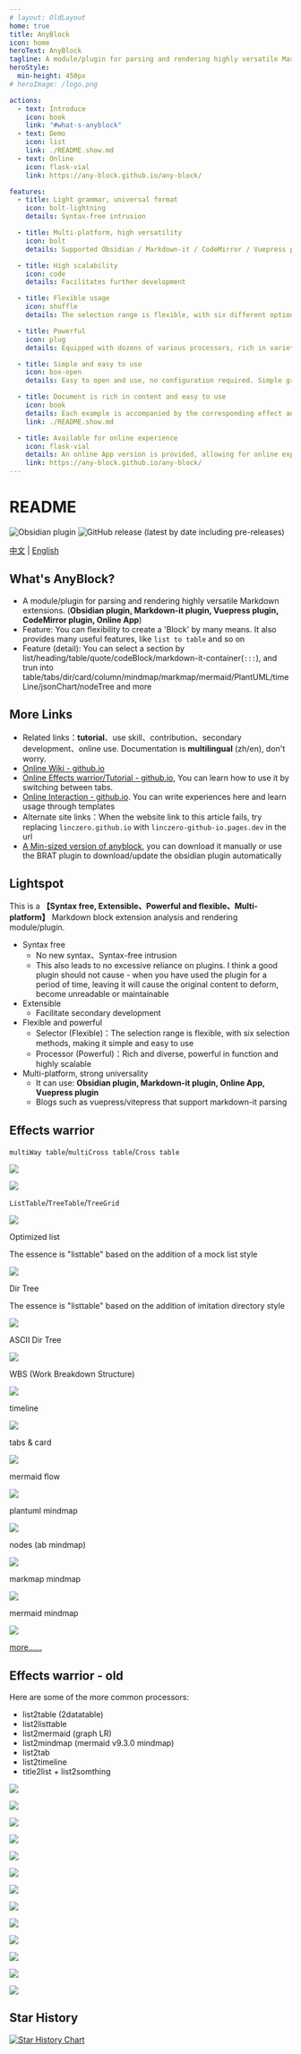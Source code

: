 ```yaml
---
# layout: OldLayout
home: true
title: AnyBlock
icon: home
heroText: AnyBlock
tagline: A module/plugin for parsing and rendering highly versatile Markdown extensions
heroStyle:
  min-height: 450px
# heroImage: /logo.png

actions:
  - text: Introduce
    icon: book
    link: "#what-s-anyblock"
  - text: Demo
    icon: list
    link: ./README.show.md  
  - text: Online
    icon: flask-vial
    link: https://any-block.github.io/any-block/

features:
  - title: Light grammar, universal format
    icon: bolt-lightning
    details: Syntax-free intrusion

  - title: Multi-platform, high versatility
    icon: bolt
    details: Supported Obsidian / Markdown-it / CodeMirror / Vuepress plugin, Online App, Blogs that support Markdown-it parsing. Supports computers, tablets and mobile devices

  - title: High scalability
    icon: code
    details: Facilitates further development

  - title: Flexible usage
    icon: shuffle
    details: The selection range is flexible, with six different options available

  - title: Powerful
    icon: plug
    details: Equipped with dozens of various processors, rich in variety and powerful in functionality

  - title: Simple and easy to use
    icon: box-open
    details: Easy to open and use, no configuration required. Simple grammar, quick start possible

  - title: Document is rich in content and easy to use
    icon: book
    details: Each example is accompanied by the corresponding effect and source code
    link: ./README.show.md

  - title: Available for online experience
    icon: flask-vial
    details: An online App version is provided, allowing for online experience and testing
    link: https://any-block.github.io/any-block/
---
```


# README

![Obsidian plugin](https://img.shields.io/endpoint?url=https%3A%2F%2Fscambier.xyz%2Fobsidian-endpoints%2Fany-block.json) ![GitHub release (latest by date including pre-releases)](https://img.shields.io/github/v/release/LincZero/obsidian-any-block)

[中文](./README.zh.md) | [English](./README.md)

## What's AnyBlock?

- A module/plugin for parsing and rendering highly versatile Markdown extensions.
  (**Obsidian plugin, Markdown-it plugin, Vuepress plugin, CodeMirror plugin, Online App**)
- Feature: You can flexibility to create a 'Block' by many means. It also provides many useful features, like `list to table` and so on
- Feature (detail): You can select a section by list/heading/table/quote/codeBlock/markdown-it-container(`:::`), and trun into table/tabs/dir/card/column/mindmap/markmap/mermaid/PlantUML/timeLine/jsonChart/nodeTree and more

## More Links

- Related links：**tutorial**、use skill、contribution、secondary development、online use. Documentation is **multilingual** (zh/en), don't worry.
- [Online Wiki - github.io](./)
- [Online Effects warrior/Tutorial - github.io](./README.show.md), You can learn how to use it by switching between tabs.
- [Online Interaction - github.io](https://any-block.github.io/any-block/). You can write experiences here and learn usage through templates
- Alternate site links：When the website link to this article fails, try replacing `linczero.github.io` with `linczero-github-io.pages.dev` in the url
- [A Min-sized version of anyblock](https://github.com/any-block/obsidian-any-block-min), you can download it manually or use the BRAT plugin to download/update the obsidian plugin automatically

## Lightspot

This is a **【Syntax free, Extensible、Powerful and flexible、Multi-platform】** Markdown block extension analysis and rendering module/plugin.

- Syntax free
    - No new syntax、Syntax-free intrusion
	- This also leads to no excessive reliance on plugins. I think a good plugin should not cause - when you have used the plugin for a period of time, leaving it will cause the original content to deform, become unreadable or maintainable
- Extensible
    - Facilitate secondary development
- Flexible and powerful
    - Selector (Flexible)：The selection range is flexible, with six selection methods, making it simple and easy to use
	- Processor (Powerful)：Rich and diverse, powerful in function and highly scalable
- Multi-platform, strong universality
    - It can use: **Obsidian plugin, Markdown-it plugin, Online App, Vuepress plugin**
	- Blogs such as vuepress/vitepress that support markdown-it parsing

## Effects warrior

`multiWay table`/`multiCross table`/`Cross table`

![](./assets/Pasted%20image%2020240808202548.png)

![](./assets/Pasted%20image%2020240808203055.png)

`ListTable`/`TreeTable`/`TreeGrid`

![](./assets/Pasted%20image%2020240808203143.png)

Optimized list

The essence is "listtable" based on the addition of a mock list style

![](./assets/listtable_likelist.png)

Dir Tree

The essence is "listtable" based on the addition of imitation directory style

![](./assets/Pasted%20image%2020240808203216.png)

ASCII Dir Tree

![](./assets/Pasted%20image%2020240808203232.png)

WBS (Work Breakdown Structure)

![](./assets/Pasted%20image%2020240808203252.png)

timeline

![](./assets/Pasted%20image%2020240808203455.png)

tabs & card

![](./assets/tag%20and%20card.png)

mermaid flow

![](./assets/Pasted%20image%2020240808203517.png)

plantuml mindmap

![](./assets/Pasted%20image%2020240808203534.png)

nodes (ab mindmap)

![](./assets/list2node.png)

markmap mindmap

![](./assets/Pasted%20image%2020240808203605.png)

mermaid mindmap

![](./assets/Pasted%20image%2020240808203621.png)

[more……](https://linczero.github.io/MdNote_Public/%E4%BA%A7%E5%93%81%E6%96%87%E6%A1%A3/AnyBlock/)

## Effects warrior - old

Here are some of the more common processors:
- list2table  (2datatable)
- list2listtable
- list2mermaid  (graph LR)
- list2mindmap  (mermaid v9.3.0 mindmap)
- list2tab
- list2timeline
- title2list + list2somthing

![](./assets/list2table.png)

![](./assets/list2tableT.png)

![](./assets/list2lt.gif)
 
![](./assets/list2tab.gif)
 
![](./assets/list2mermaid.png)

![](./assets/list2mindmap.png)

![](./assets/titleSelector.png)

![](./assets/addTitle.png)

![](./assets/scroll.gif)
 
![](./assets/overfold.png)

![](./assets/flod.gif)

![](./assets/heimu.gif)

![](./assets/userProcessor.png)

## Star History

[![Star History Chart](https://api.star-history.com/svg?repos=any-block/any-block&type=Date)](https://www.star-history.com/#any-block/any-block&Date)
